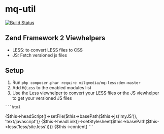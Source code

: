 mq-util
=======

[![Build Status](https://travis-ci.org/milqmedia/mq-util.svg?branch=master)](https://travis-ci.org/milqmedia/mq-util)

## Zend Framework 2 Viewhelpers
- LESS: to convert LESS files to CSS
- JS: Fetch versioned js files 

## Setup

  1. Run `php composer.phar require milqmedia/mq-less:dev-master`
  2. Add `MQLess` to the enabled modules list
  3. Use the Less viewhelper to convert your LESS files or the JS viewhelper to get your versioned JS files

    ```html
<!DOCTYPE html>					
<html>
<head>
<title>MQLess</title>
{$this->headScript()->setFile($this->basePath($this->js('myJS')), 'text/javascript')}
{$this->headLink()->setStylesheet($this->basePath($this->less('less/site.less')))}
</head>
<body>
	{$this->content}
</body>
</html>
    ```
